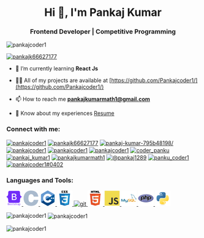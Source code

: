 <h1 align="center">Hi 👋, I'm Pankaj Kumar</h1>
<h3 align="center">Frontend Developer | Competitive Programming</h3>

<p align="left"> <img src="https://komarev.com/ghpvc/?username=pankajcoder1&label=Profile%20views&color=0e75b6&style=flat" alt="pankajcoder1" /> </p>

<p align="left"> <a href="https://twitter.com/pankajk66627177" target="blank"><img src="https://img.shields.io/twitter/follow/pankajk66627177?logo=twitter&style=for-the-badge" alt="pankajk66627177" /></a> </p>

- 🌱 I’m currently learning **React Js**

- 👨‍💻 All of my projects are available at [https://github.com/Pankajcoder1/](https://github.com/Pankajcoder1/)

- 📫 How to reach me **pankajkumarmath1@gmail.com**

- 📄 Know about my experiences [Resume](https://pankajcoder1.github.io/Pankajcoder1/Resume.pdf)

<h3 align="left">Connect with me:</h3>
<p align="left">
<a href="https://dev.to/pankajcoder1" target="blank"><img align="center" src="https://cdn.jsdelivr.net/npm/simple-icons@3.0.1/icons/dev-dot-to.svg" alt="pankajcoder1" height="30" width="40" /></a>
<a href="https://twitter.com/pankajk66627177" target="blank"><img align="center" src="https://cdn.jsdelivr.net/npm/simple-icons@3.0.1/icons/twitter.svg" alt="pankajk66627177" height="30" width="40" /></a>
<a href="https://linkedin.com/in/pankaj-kumar-795b48198/" target="blank"><img align="center" src="https://cdn.jsdelivr.net/npm/simple-icons@3.0.1/icons/linkedin.svg" alt="pankaj-kumar-795b48198/" height="30" width="40" /></a>
<a href="https://fb.com/pankajcoder1" target="blank"><img align="center" src="https://cdn.jsdelivr.net/npm/simple-icons@3.0.1/icons/facebook.svg" alt="pankajcoder1" height="30" width="40" /></a>
<a href="https://instagram.com/pankajcoder1" target="blank"><img align="center" src="https://cdn.jsdelivr.net/npm/simple-icons@3.0.1/icons/instagram.svg" alt="pankajcoder1" height="30" width="40" /></a>
<a href="https://www.codechef.com/users/pankajcoder1" target="blank"><img align="center" src="https://cdn.jsdelivr.net/npm/simple-icons@3.1.0/icons/codechef.svg" alt="pankajcoder1" height="30" width="40" /></a>
<a href="https://www.hackerrank.com/coder_panku" target="blank"><img align="center" src="https://cdn.jsdelivr.net/npm/simple-icons@3.0.1/icons/hackerrank.svg" alt="coder_panku" height="30" width="40" /></a>
<a href="https://codeforces.com/profile/pankaj_kumar1" target="blank"><img align="center" src="https://cdn.jsdelivr.net/npm/simple-icons@3.0.1/icons/codeforces.svg" alt="pankaj_kumar1" height="30" width="40" /></a>
<a href="https://www.leetcode.com/pankajkumarmath1" target="blank"><img align="center" src="https://cdn.jsdelivr.net/npm/simple-icons@3.0.1/icons/leetcode.svg" alt="pankajkumarmath1" height="30" width="40" /></a>
<a href="https://www.hackerearth.com/@pankaj1289" target="blank"><img align="center" src="https://cdn.jsdelivr.net/npm/simple-icons@3.0.1/icons/hackerearth.svg" alt="@pankaj1289" height="30" width="40" /></a>
<a href="https://auth.geeksforgeeks.org/user/panku_coder1" target="blank"><img align="center" src="https://cdn.jsdelivr.net/npm/simple-icons@3.0.1/icons/geeksforgeeks.svg" alt="panku_coder1" height="30" width="40" /></a>
<a href="https://discord.gg/pankajcoder1#0402" target="blank"><img align="center" src="https://cdn.jsdelivr.net/npm/simple-icons@3.0.1/icons/discord.svg" alt="pankajcoder1#0402" height="30" width="40" /></a>
</p>

<h3 align="left">Languages and Tools:</h3>
<p align="left"> <a href="https://getbootstrap.com" target="_blank"> <img src="https://raw.githubusercontent.com/devicons/devicon/master/icons/bootstrap/bootstrap-plain-wordmark.svg" alt="bootstrap" width="40" height="40"/> </a> <a href="https://www.cprogramming.com/" target="_blank"> <img src="https://raw.githubusercontent.com/devicons/devicon/master/icons/c/c-original.svg" alt="c" width="40" height="40"/> </a> <a href="https://www.w3schools.com/cpp/" target="_blank"> <img src="https://raw.githubusercontent.com/devicons/devicon/master/icons/cplusplus/cplusplus-original.svg" alt="cplusplus" width="40" height="40"/> </a> <a href="https://www.w3schools.com/css/" target="_blank"> <img src="https://raw.githubusercontent.com/devicons/devicon/master/icons/css3/css3-original-wordmark.svg" alt="css3" width="40" height="40"/> </a> <a href="https://git-scm.com/" target="_blank"> <img src="https://www.vectorlogo.zone/logos/git-scm/git-scm-icon.svg" alt="git" width="40" height="40"/> </a> <a href="https://www.w3.org/html/" target="_blank"> <img src="https://raw.githubusercontent.com/devicons/devicon/master/icons/html5/html5-original-wordmark.svg" alt="html5" width="40" height="40"/> </a> <a href="https://developer.mozilla.org/en-US/docs/Web/JavaScript" target="_blank"> <img src="https://raw.githubusercontent.com/devicons/devicon/master/icons/javascript/javascript-original.svg" alt="javascript" width="40" height="40"/> </a> <a href="https://www.mysql.com/" target="_blank"> <img src="https://raw.githubusercontent.com/devicons/devicon/master/icons/mysql/mysql-original-wordmark.svg" alt="mysql" width="40" height="40"/> </a> <a href="https://www.php.net" target="_blank"> <img src="https://raw.githubusercontent.com/devicons/devicon/master/icons/php/php-original.svg" alt="php" width="40" height="40"/> </a> <a href="https://www.python.org" target="_blank"> <img src="https://raw.githubusercontent.com/devicons/devicon/master/icons/python/python-original.svg" alt="python" width="40" height="40"/> </a> </p>

<p><img align="left" src="https://github-readme-stats.vercel.app/api/top-langs?username=pankajcoder1&show_icons=true&locale=en&layout=compact" alt="pankajcoder1" /></p>

<p>&nbsp;<img align="center" src="https://github-readme-stats.vercel.app/api?username=pankajcoder1&show_icons=true&locale=en" alt="pankajcoder1" /></p>

<p><img align="center" src="https://github-readme-streak-stats.herokuapp.com/?user=pankajcoder1&" alt="pankajcoder1" /></p>

